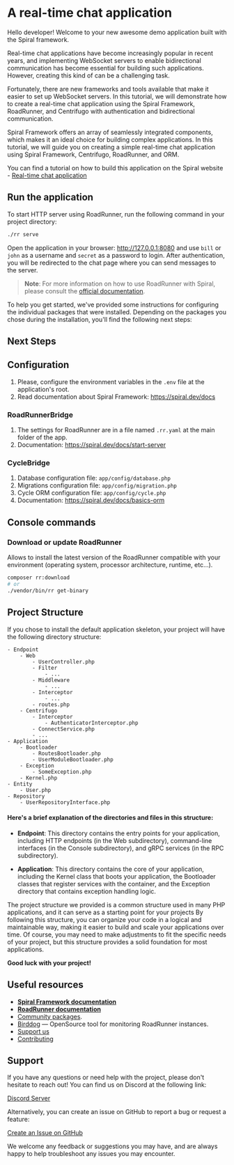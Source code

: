 # A real-time chat application

Hello developer! Welcome to your new awesome demo application built with the Spiral framework.

Real-time chat applications have become increasingly popular in recent years, and implementing WebSocket servers to
enable bidirectional communication has become essential for building such applications. However, creating this kind of
can be a challenging task.

Fortunately, there are new frameworks and tools available that make it easier to set up WebSocket servers. In this
tutorial, we will demonstrate how to create a real-time chat application using the Spiral Framework, RoadRunner, and
Centrifugo with authentication and bidirectional communication.

Spiral Framework offers an array of seamlessly integrated components, which makes it an ideal choice for building
complex applications. In this tutorial, we will guide you on creating a simple real-time chat application using Spiral
Framework, Centrifugo, RoadRunner, and ORM.

You can find a tutorial on how to build this application on the Spiral
website - [Real-time chat application](https://spiral.dev/docs/cookbook-simple-chat)

## Run the application

To start HTTP server using RoadRunner, run the following command in your project directory:

```bash
./rr serve
```

Open the application in your browser: http://127.0.0.1:8080 and use `bill` or `john` as a username and `secret` as a
password to login. After authentication, you will be redirected to the chat page where you can send messages to the
server.

> **Note**:
> For more information on how to use RoadRunner with Spiral, please consult
> the [official documentation](https://spiral.dev/docs/start-server).


To help you get started, we've provided some instructions for configuring the individual packages that were installed.
Depending on the packages you chose during the installation, you'll find the following next steps:

## Next Steps

## Configuration

1. Please, configure the environment variables in the `.env` file at the application's root.
2. Read documentation about Spiral Framework: https://spiral.dev/docs

### RoadRunnerBridge

1. The settings for RoadRunner are in a file named `.rr.yaml` at the main folder of the app.
2. Documentation: https://spiral.dev/docs/start-server

### CycleBridge

1. Database configuration file: `app/config/database.php`
2. Migrations configuration file: `app/config/migration.php`
3. Cycle ORM configuration file: `app/config/cycle.php`
4. Documentation: https://spiral.dev/docs/basics-orm

## Console commands

### Download or update RoadRunner

Allows to install the latest version of the RoadRunner compatible with your environment (operating system, processor
architecture, runtime, etc...).

```bash
composer rr:download
# or
./vendor/bin/rr get-binary
```

## Project Structure

If you chose to install the default application skeleton, your project will have the following directory structure:

```
- Endpoint
    - Web
        - UserController.php
        - Filter
            - ...
        - Middleware
            - ...
        - Interceptor
            - ...
        - routes.php
    - Centrifugo
        - Interceptor
            - AuthenticatorInterceptor.php
        - ConnectService.php
        - ...
- Application
    - Bootloader
        - RoutesBootloader.php
        - UserModuleBootloader.php
    - Exception
        - SomeException.php
    - Kernel.php
- Entity
    - User.php
- Repository
    - UserRepositoryInterface.php
```

#### Here's a brief explanation of the directories and files in this structure:

- **Endpoint**: This directory contains the entry points for your application, including HTTP endpoints (in the Web
  subdirectory), command-line interfaces (in the Console subdirectory), and gRPC services (in the RPC subdirectory).

- **Application**: This directory contains the core of your application, including the Kernel class that boots your
  application, the Bootloader classes that register services with the container, and the Exception directory that
  contains exception handling logic.

The project structure we provided is a common structure used in many PHP applications, and it can serve as a starting
point for your projects By following this structure, you can organize your code in a logical and maintainable
way, making it easier to build and scale your applications over time. Of course, you may need to make adjustments to fit
the specific needs of your project, but this structure provides a solid foundation for most applications.

**Good luck with your project!**

## Useful resources

- [**Spiral Framework documentation**](https://spiral.dev/docs)
- [**RoadRunner documentation**](https://roadrunner.dev/docs)
- [Community packages](https://github.com/spiral-packages).
- [Birddog](https://github.com/roadrunner-server/birddog) — OpenSource tool for monitoring RoadRunner instances.
- [Support us](https://github.com/sponsors/roadrunner-server)
- [Contributing](https://spiral.dev/docs/about-contributing/)

## Support

If you have any questions or need help with the project, please don't hesitate to reach out! You can find us on Discord
at the following link:

[Discord Server](https://discord.gg/TFeEmCs)

Alternatively, you can create an issue on GitHub to report a bug or request a feature:

[Create an Issue on GitHub](https://github.com/spiral/framework/issues/new/choose)

We welcome any feedback or suggestions you may have, and are always happy to help troubleshoot any issues you may
encounter.
